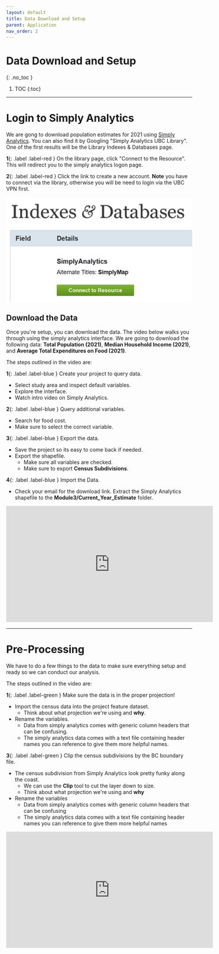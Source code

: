 ```yaml
---
layout: default
title: Data Download and Setup 
parent: Application
nav_order: 2
---
```


# Data Download and Setup
{: .no_toc }

1. TOC
{:toc}

---


# Login to Simply Analytics

We are gong to download population estimates for 2021 using [Simply Analytics](https://resources.library.ubc.ca/page.php?id=1044).  You can also find it by Googling "Simply Analytics UBC Library".  One of the first results will be the Library Indexes & Databases page.

**1**{: .label .label-red } On the library page, click "Connect to the Resource".  This will redirect you to the simply analytics logon page.  

**2**{: .label .label-red } Click the link to create a new account.  **Note** you have to connect via the library, otherwise you will be need to login via the UBC VPN first.

<img src="content/images/connect.png">

## Download the Data

Once you're setup, you can download the data.  The video below walks you through using the simply analytics interface.  We are going to download the following data: **Total Population (2021)**, **Median Household Income (2021)**, and **Average Total Expenditures on Food (2021)**.  

The steps outlined in the video are:

**1**{: .label .label-blue } Create your project to query data.

* Select study area and inspect default variables.
* Explore the interface.
* Watch intro video on Simply Analytics.

**2**{: .label .label-blue } Query additional variables.

* Search for food cost.
* Make sure to select the correct variable.

**3**{: .label .label-blue } Export the data.

* Save the project so its easy to come back if needed.
* Export the shapefile.
	* Make sure all variables are checked.
	* Make sure to export **Census Subdivisions**.


**4**{: .label .label-blue } Import the Data.

* Check your email for the download link.  Extract the Simply Analytics shapefile to the **Module3/Current_Year_Estimate** folder.


<iframe width="560" height="315" src="https://www.youtube.com/embed/eEtLTafGxbM" title="YouTube video player" frameborder="0" allow="accelerometer; autoplay; clipboard-write; encrypted-media; gyroscope; picture-in-picture" allowfullscreen></iframe>

---

# Pre-Processing

We have to do a few things to the data to make sure everything setup and ready so we can conduct our analysis.

The steps outlined in the video are:

**1**{: .label .label-green } Make sure the data is in the proper projection!

* Import the census data into the project feature dataset.
	* Think about what projection we're using and **why**.
* Rename the variables.
	* Data from simply analytics comes with generic column headers that can be confusing.
	* The simply analytics data comes with a text file containing header names you can reference to give them more helpful names.


**3**{: .label .label-green } Clip the census subdivisions by the BC boundary file.

* The census subdivision from Simply Analytics look pretty funky along the coast.
	* We can use the **Clip** tool to cut the layer down to size.
	* Think about what projection we're using and **why**
* Rename the variables
	* Data from simply analytics comes with generic column headers that can be confusing
	* The simply analytics data comes with a text file containing header names you can reference to give them more helpful names

<iframe width="560" height="315" src="https://www.youtube.com/embed/YRm8Bv958gw" title="YouTube video player" frameborder="0" allow="accelerometer; autoplay; clipboard-write; encrypted-media; gyroscope; picture-in-picture" allowfullscreen></iframe>


